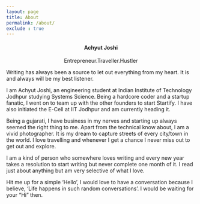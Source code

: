 ```yaml
---
layout: page
title: About
permalink: /about/
exclude : true
---
```

<h4 align="center"> Achyut Joshi </h4>
<p align="center">Entrepreneur.Traveller.Hustler</p>

Writing has always been a source to let out everything from my heart. It is and always will be my best listener.

I am Achyut Joshi, an engineering student at Indian Institute of Technology Jodhpur studying Systems Science. Being a hardcore coder and a startup fanatic, I went on to team up with the other founders to start Startify. I have also initiated the E-Cell at IIT Jodhpur and am currently heading it.

Being a gujarati, I have business in my nerves and starting up always seemed the right thing to me. Apart from the technical know about, I am a vivid photographer. It is my dream to capture streets of every city/town in the world. I love travelling and whenever I get a chance I never miss out to get out and explore.

I am a kind of person who somewhere loves writing and every new year takes a resolution to start writing but never complete one month of it. I read just about anything but am very selective of what I love. 

Hit me up for a simple ‘Hello’, I would love to have a conversation because I believe, ‘Life happens in such random conversations’. I would be waiting for your “Hi” then.